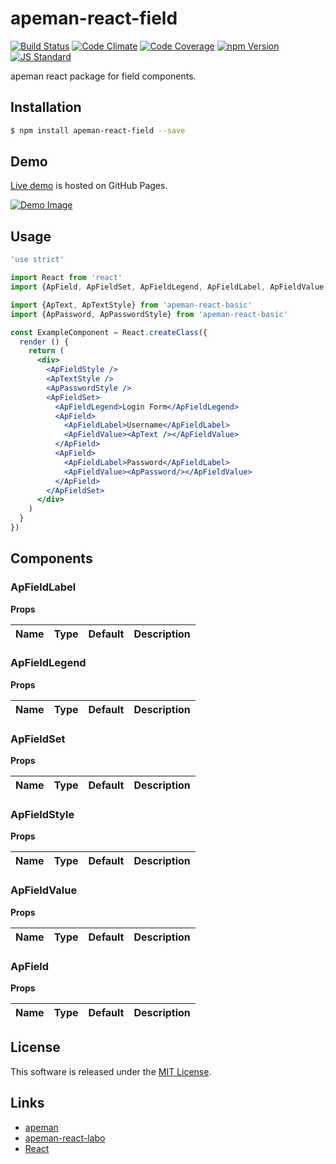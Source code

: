 apeman-react-field
==========

<!---
This file is generated by ape-tmpl. Do not update manually.
--->

<!-- Badge Start -->
<a name="badges"></a>

[![Build Status][bd_travis_shield_url]][bd_travis_url]
[![Code Climate][bd_codeclimate_shield_url]][bd_codeclimate_url]
[![Code Coverage][bd_codeclimate_coverage_shield_url]][bd_codeclimate_url]
[![npm Version][bd_npm_shield_url]][bd_npm_url]
[![JS Standard][bd_standard_shield_url]][bd_standard_url]

[bd_repo_url]: https://github.com/apeman-react-labo/apeman-react-field
[bd_travis_url]: http://travis-ci.org/apeman-react-labo/apeman-react-field
[bd_travis_shield_url]: http://img.shields.io/travis/apeman-react-labo/apeman-react-field.svg?style=flat
[bd_travis_com_url]: http://travis-ci.com/apeman-react-labo/apeman-react-field
[bd_travis_com_shield_url]: https://api.travis-ci.com/apeman-react-labo/apeman-react-field.svg?token=
[bd_license_url]: https://github.com/apeman-react-labo/apeman-react-field/blob/master/LICENSE
[bd_codeclimate_url]: http://codeclimate.com/github/apeman-react-labo/apeman-react-field
[bd_codeclimate_shield_url]: http://img.shields.io/codeclimate/github/apeman-react-labo/apeman-react-field.svg?style=flat
[bd_codeclimate_coverage_shield_url]: http://img.shields.io/codeclimate/coverage/github/apeman-react-labo/apeman-react-field.svg?style=flat
[bd_gemnasium_url]: https://gemnasium.com/apeman-react-labo/apeman-react-field
[bd_gemnasium_shield_url]: https://gemnasium.com/apeman-react-labo/apeman-react-field.svg
[bd_npm_url]: http://www.npmjs.org/package/apeman-react-field
[bd_npm_shield_url]: http://img.shields.io/npm/v/apeman-react-field.svg?style=flat
[bd_standard_url]: http://standardjs.com/
[bd_standard_shield_url]: https://img.shields.io/badge/code%20style-standard-brightgreen.svg

<!-- Badge End -->


<!-- Description Start -->
<a name="description"></a>

apeman react package for field components.

<!-- Description End -->


<!-- Overview Start -->
<a name="overview"></a>



<!-- Overview End -->


<!-- Sections Start -->
<a name="sections"></a>

<!-- Section from "doc/guides/01.Installation.md.hbs" Start -->

<a name="section-doc-guides-01-installation-md"></a>

Installation
-----

```bash
$ npm install apeman-react-field --save
```


<!-- Section from "doc/guides/01.Installation.md.hbs" End -->

<!-- Section from "doc/guides/02.Demo.md.hbs" Start -->

<a name="section-doc-guides-02-demo-md"></a>

Demo
-----

[Live demo][demo_url] is hosted on GitHub Pages.

[![Demo Image](./doc/images/screenshot.png)][demo_url]

[demo_url]: http://apeman-react-labo.github.io/apeman-react-field/demo/demo.html


<!-- Section from "doc/guides/02.Demo.md.hbs" End -->

<!-- Section from "doc/guides/03.Usage.md.hbs" Start -->

<a name="section-doc-guides-03-usage-md"></a>

Usage
---------

```jsx
'use strict'

import React from 'react'
import {ApField, ApFieldSet, ApFieldLegend, ApFieldLabel, ApFieldValue, ApFieldStyle} from 'apeman-react-field'

import {ApText, ApTextStyle} from 'apeman-react-basic'
import {ApPassword, ApPasswordStyle} from 'apeman-react-basic'

const ExampleComponent = React.createClass({
  render () {
    return (
      <div>
        <ApFieldStyle />
        <ApTextStyle />
        <ApPasswordStyle />
        <ApFieldSet>
          <ApFieldLegend>Login Form</ApFieldLegend>
          <ApField>
            <ApFieldLabel>Username</ApFieldLabel>
            <ApFieldValue><ApText /></ApFieldValue>
          </ApField>
          <ApField>
            <ApFieldLabel>Password</ApFieldLabel>
            <ApFieldValue><ApPassword/></ApFieldValue>
          </ApField>
        </ApFieldSet>
      </div>
    )
  }
})

```



<!-- Section from "doc/guides/03.Usage.md.hbs" End -->

<!-- Section from "doc/guides/04.Components.md.hbs" Start -->

<a name="section-doc-guides-04-components-md"></a>

Components
-----


### ApFieldLabel

**Props**

| Name | Type | Default | Description |
| ---- | ---- | ------- | ----------- |

### ApFieldLegend

**Props**

| Name | Type | Default | Description |
| ---- | ---- | ------- | ----------- |

### ApFieldSet

**Props**

| Name | Type | Default | Description |
| ---- | ---- | ------- | ----------- |

### ApFieldStyle

**Props**

| Name | Type | Default | Description |
| ---- | ---- | ------- | ----------- |

### ApFieldValue

**Props**

| Name | Type | Default | Description |
| ---- | ---- | ------- | ----------- |

### ApField

**Props**

| Name | Type | Default | Description |
| ---- | ---- | ------- | ----------- |


<!-- Section from "doc/guides/04.Components.md.hbs" End -->


<!-- Sections Start -->


<!-- LICENSE Start -->
<a name="license"></a>

License
-------
This software is released under the [MIT License](https://github.com/apeman-react-labo/apeman-react-field/blob/master/LICENSE).

<!-- LICENSE End -->


<!-- Links Start -->
<a name="links"></a>

Links
------

+ [apeman][apeman_url]
+ [apeman-react-labo][apeman_react_labo_url]
+ [React][react_url]

[apeman_url]: https://github.com/apeman-labo/apeman
[apeman_react_labo_url]: https://github.com/apeman-react-labo
[react_url]: https://facebook.github.io/react/

<!-- Links End -->

